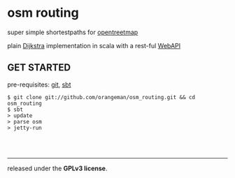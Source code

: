 osm routing
===========

super simple shortestpaths for [opentreetmap](http://openstreetmap.org)

plain [Dijkstra](https://github.com/orangeman/osm_routing/blob/master/src/main/scala/Dijkstra.scala) implementation in scala with a rest-ful [WebAPI](https://github.com/orangeman/osm_routing/blob/master/src/main/scala/WebAPI.scala )


GET STARTED
-----------
pre-requisites: [git](http://git-scm.com), [sbt](https://github.com/harrah/xsbt)

	$ git clone git://github.com/orangeman/osm_routing.git && cd osm_routing
	$ sbt 
	> update
	> parse osm
	> jetty-run


<br/><br/>

----------------
released under the **GPLv3 license**.


